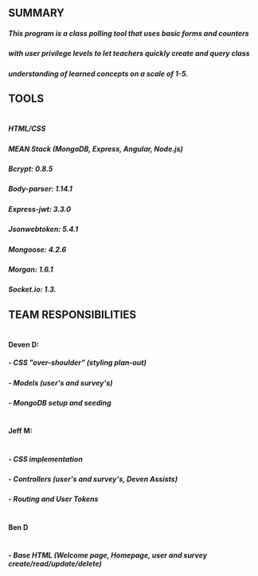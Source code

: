 ## SUMMARY
##### This program is a class polling tool that uses basic forms and counters
##### with user privilege levels to let teachers quickly create and query class
##### understanding of learned concepts on a scale of 1-5.

## TOOLS
#
##### HTML/CSS
##### MEAN Stack (MongoDB, Express, Angular, Node.js)
##### Bcrypt:       0.8.5
##### Body-parser:  1.14.1
##### Express-jwt:  3.3.0
##### Jsonwebtoken: 5.4.1
##### Mongoose:     4.2.6
##### Morgan:       1.6.1
##### Socket.io:    1.3.

## TEAM RESPONSIBILITIES
#
#### Deven D:
##### - CSS "over-shoulder" (styling plan-out)
##### - Models (user's and survey's)
##### - MongoDB setup and seeding
#
#### Jeff M:
#
##### - CSS implementation
##### - Controllers (user's and survey's, Deven Assists)
##### - Routing and User Tokens
#
#### Ben D
#
##### - Base HTML (Welcome page, Homepage, user and survey create/read/update/delete)
